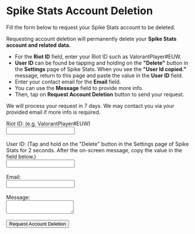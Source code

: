 <html lang="en">
<head>
    <meta charset="UTF-8">
    <meta name="viewport" content="width=device-width, initial-scale=1.0">
    <title>Spike Stats Account Deletion</title>
</head>
<body>
    <h1>Spike Stats Account Deletion</h1>
    <p>Fill the form below to request your Spike Stats account to be deleted.</p>
    <p>Requesting account deletion will permanently delete your <b>Spike Stats account and related data.</b></p>
    <ul>
        <li>For the <b>Riot ID</b> field, enter your Riot ID such as ValorantPlayer#EUW.</li>
        <li><b>User ID</b> can be found be tapping and holding on the <b>"Delete"</b> button in the <b>Settings</b> page of Spike Stats. When you see the <b>"User Id copied."</b> message, return to this page and paste the value in the <b>User ID</b> field.</li>
        <li>Enter your contact email for the <b>Email</b> field.</li>
        <li>You can use the <b>Message</b> field to provide more info.</li>
        <li>Then, tap on <b>Request Account Deletion</b> button to send your request.</li>
    </ul>
    <p>We will process your request in 7 days. We may contact you via your provided email if more info is required.</p>
    <form action="https://formspree.io/f/mzbnyobv" method="post">
        <label for="name">Riot ID: (e.g. ValorantPlayer#EUW)</label>
        <br>
        <input type="text" id="riotId" name="riotId" required>
        <br>
        <br>
        <label for="name">User ID: (Tap and hold on the "Delete" button in the Settings page of Spike Stats for 2 seconds. After the on-screen message, copy the value in the field below.)</label>
        <br>
        <input type="text" id="userId" name="userId">
        <br>
        <br>
        <label for="name">Email:</label>
        <br>
        <input type="text" id="email" name="email" required>
        <br>
        <br>
        <label for="message">Message:</label>
        <br>
        <textarea id="message" name="message"></textarea>
        <br>
        <br>
        <input type="submit" value="Request Account Deletion">
    </form>
</body>
</html>

